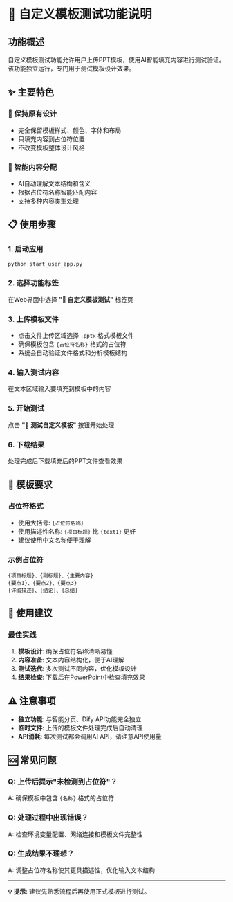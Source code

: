 # 🧪 自定义模板测试功能说明

## 功能概述

自定义模板测试功能允许用户上传PPT模板，使用AI智能填充内容进行测试验证。该功能独立运行，专门用于测试模板设计效果。

## ✨ 主要特色

### 🎨 保持原有设计
- 完全保留模板样式、颜色、字体和布局
- 只填充内容到占位符位置
- 不改变模板整体设计风格

### 🤖 智能内容分配
- AI自动理解文本结构和含义
- 根据占位符名称智能匹配内容
- 支持多种内容类型处理

## 📋 使用步骤

### 1. 启动应用
```bash
python start_user_app.py
```

### 2. 选择功能标签
在Web界面中选择 **"🧪 自定义模板测试"** 标签页

### 3. 上传模板文件
- 点击文件上传区域选择 `.pptx` 格式模板文件
- 确保模板包含 `{占位符名称}` 格式的占位符
- 系统会自动验证文件格式和分析模板结构

### 4. 输入测试内容
在文本区域输入要填充到模板中的内容

### 5. 开始测试
点击 **"🧪 测试自定义模板"** 按钮开始处理

### 6. 下载结果
处理完成后下载填充后的PPT文件查看效果

## 📄 模板要求

### 占位符格式
- 使用大括号: `{占位符名称}`
- 使用描述性名称: `{项目标题}` 比 `{text1}` 更好
- 建议使用中文名称便于理解

### 示例占位符
```
{项目标题}、{副标题}、{主要内容}
{要点1}、{要点2}、{要点3}
{详细描述}、{结论}、{总结}
```

## 🎯 使用建议

### 最佳实践
1. **模板设计**: 确保占位符名称清晰易懂
2. **内容准备**: 文本内容结构化，便于AI理解  
3. **测试迭代**: 多次测试不同内容，优化模板设计
4. **结果检查**: 下载后在PowerPoint中检查填充效果

## ⚠️ 注意事项

- **独立功能**: 与智能分页、Dify API功能完全独立
- **临时文件**: 上传的模板文件处理完成后自动清理
- **API消耗**: 每次测试都会调用AI API，请注意API使用量

## 🆘 常见问题

### Q: 上传后提示"未检测到占位符"？
A: 确保模板中包含 `{名称}` 格式的占位符

### Q: 处理过程中出现错误？  
A: 检查环境变量配置、网络连接和模板文件完整性

### Q: 生成结果不理想？
A: 调整占位符名称使其更具描述性，优化输入文本结构

---

**💡 提示**: 建议先熟悉流程后再使用正式模板进行测试。